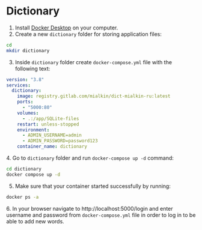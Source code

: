 # Dictionary

1. Install [Docker Desktop](https://docs.docker.com/get-docker/) on your computer.
2. Create a new `dictionary` folder for storing application files:

```bash
cd
mkdir dictionary
```

3. Inside `dictionary` folder create `docker-compose.yml` file with the following text:

```yaml
version: "3.8"
services:
  dictionary:
    image: registry.gitlab.com/mialkin/dict-mialkin-ru:latest
    ports:
      - "5000:80"
    volumes:
      - .:/app/SQLite-files
    restart: unless-stopped
    environment:
      - ADMIN_USERNAME=admin
      - ADMIN_PASSWORD=password123
    container_name: dictionary
```

4\. Go to `dictionary` folder and run `docker-compose up -d` command:

```bash
cd dictionary
docker compose up -d
```

5. Make sure that your container started successfully by running:

```bash
docker ps -a
```

6\. In your browser navigate to http://localhost:5000/login and enter username and password from `docker-compose.yml` file in order to log in to be able to add new words.
